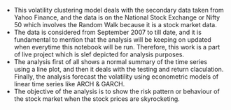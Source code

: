 - This volatility clustering model deals with the secondary data taken from Yahoo Finance, and the data is on the National Stock Exchange or Nifty 50 which involves the Random Walk because it is a stock market data.
- The data is considered from September 2007 to till date, and it is fundamental to mention that the analysis will be keeping on updated when everytime this notebook will be run. Therefore, this work is a part of live project which is slef depicted for analysis purposes.
- The analysis first of all shows a normal summary of the time series using a line plot, and then it deals with the testing and return claculation. Finally, the analysis forecast the volatility using econometric models of linear time series like ARCH & GARCH.  
- The objective of the analysis is to show the risk pattern or behaviour of the stock market when the stock prices are skyrocketing.
